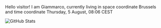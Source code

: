 Hello visitor! I am Giammarco, currently living in space coordinate Brussels and time coordinate Thursday, 5 August, 08:06 CEST

![GitHub Stats](https://github-readme-stats.vercel.app/api?username=grcasanova)

